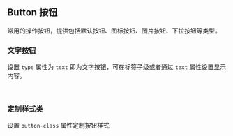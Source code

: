 <div class="demo-header">
<p class="overviewicon">
  <span class="wapi-form-button"/>
</p>

## Button 按钮

<nova-uxlink widget-name="Button"></nova-uxlink>

常用的操作按钮，提供包括默认按钮、图标按钮、图片按钮、下拉按钮等类型。

</div>

### 文字按钮

设置 `type` 属性为 `text` 即为文字按钮，可在标签子级或者通过 `text` 属性设置显示内容。

<nova-demo-view link="button/text.vue"></nova-demo-view>

<br />

### 定制样式类

设置 `button-class` 属性定制按钮样式

<nova-demo-view link="button/button-class.vue"></nova-demo-view>

<br />
